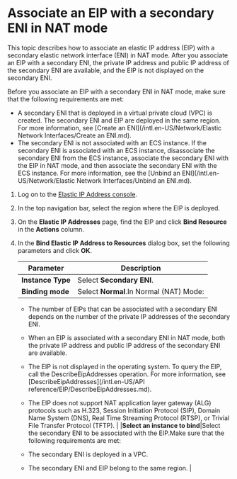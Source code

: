 # Associate an EIP with a secondary ENI in NAT mode

This topic describes how to associate an elastic IP address \(EIP\) with a secondary elastic network interface \(ENI\) in NAT mode. After you associate an EIP with a secondary ENI, the private IP address and public IP address of the secondary ENI are available, and the EIP is not displayed on the secondary ENI.

Before you associate an EIP with a secondary ENI in NAT mode, make sure that the following requirements are met:

-   A secondary ENI that is deployed in a virtual private cloud \(VPC\) is created. The secondary ENI and EIP are deployed in the same region. For more information, see [Create an ENI](/intl.en-US/Network/Elastic Network Interfaces/Create an ENI.md).
-   The secondary ENI is not associated with an ECS instance. If the secondary ENI is associated with an ECS instance, disassociate the secondary ENI from the ECS instance, associate the secondary ENI with the EIP in NAT mode, and then associate the secondary ENI with the ECS instance. For more information, see the [Unbind an ENI](/intl.en-US/Network/Elastic Network Interfaces/Unbind an ENI.md).

1.  Log on to the [Elastic IP Address console](https://vpc.console.aliyun.com/eip).

2.  In the top navigation bar, select the region where the EIP is deployed.

3.  On the **Elastic IP Addresses** page, find the EIP and click **Bind Resource** in the **Actions** column.

4.  In the **Bind Elastic IP Address to Resources** dialog box, set the following parameters and click **OK**.

    |Parameter|Description|
    |---------|-----------|
    |**Instance Type**|Select **Secondary ENI**.|
    |**Binding mode**|Select **Normal**.In Normal \(NAT\) Mode:

    -   The number of EIPs that can be associated with a secondary ENI depends on the number of the private IP addresses of the secondary ENI.
    -   When an EIP is associated with a secondary ENI in NAT mode, both the private IP address and public IP address of the secondary ENI are available.
    -   The EIP is not displayed in the operating system. To query the EIP, call the DescribeEipAddresses operation. For more information, see [DescribeEipAddresses](/intl.en-US/API reference/EIP/DescribeEipAddresses.md).
    -   The EIP does not support NAT application layer gateway \(ALG\) protocols such as H.323, Session Initiation Protocol \(SIP\), Domain Name System \(DNS\), Real Time Streaming Protocol \(RTSP\), or Trivial File Transfer Protocol \(TFTP\). |
    |**Select an instance to bind**|Select the secondary ENI to be associated with the EIP.Make sure that the following requirements are met:

    -   The secondary ENI is deployed in a VPC.
    -   The secondary ENI and EIP belong to the same region. |



